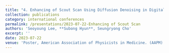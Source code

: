 ```yaml
---
title: "4. Enhancing of Scout Scan Using Diffusion Denoising in Digital Breast Tomosynthesis"
collection: publications
category: international conferences
permalink: /presentations/2023-07-22-Enhancing of Scout Scan
authors: 'Seoyoung Lee, **Subong Hyun**, Seungryong Cho'
excerpt: ''
date: 2023-07-22
venue: 'Poster, American Association of Physicists in Medicine. (AAPM)'
---
```

